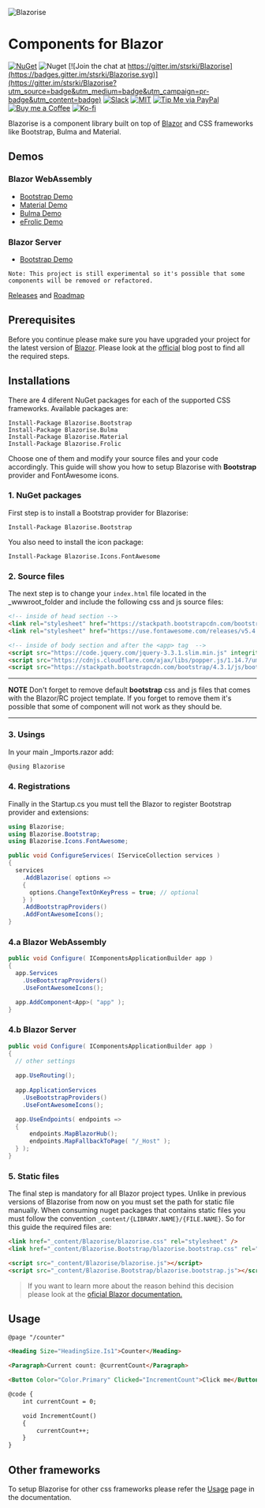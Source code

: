 ![Blazorise](docs/assets/images/blazorise.png)

# Components for Blazor

[![NuGet](https://img.shields.io/nuget/vpre/Blazorise.svg)](https://www.nuget.org/profiles/stsrki) ![Nuget](https://img.shields.io/nuget/dt/Blazorise.svg)
[![Join the chat at https://gitter.im/stsrki/Blazorise](https://badges.gitter.im/stsrki/Blazorise.svg)](https://gitter.im/stsrki/Blazorise?utm_source=badge&utm_medium=badge&utm_campaign=pr-badge&utm_content=badge)
[![Slack](https://img.shields.io/badge/chat-on%20Slack-green.svg)](https://join.slack.com/t/blazorise/shared_invite/enQtNzQ2MjQxNDI4MzQxLThjZWM2YjRjMzg1OTlmMWY5NTBlNGRhYmQxOWZhY2Q2ZDcwYjRiMTQzZWZiOTAzMmE5YmNjNzMzYjY5YWRkZjg)
[![MIT](https://img.shields.io/github/license/stsrki/Blazorise.svg)](LICENSE)
[![Tip Me via PayPal](https://img.shields.io/badge/PayPal-tip%20me-green.svg?logo=paypal)](https://www.paypal.me/mladenmacanovic)
[![Buy me a Coffee](https://img.shields.io/badge/Buy%20me%20a%20coffee-donate-yellow.svg)](https://www.buymeacoffee.com/mladenmacanovic)
[![Ko-fi](https://img.shields.io/badge/Ko--fi-donate-9cf.svg)](https://ko-fi.com/mladenmacanovic)

Blazorise is a component library built on top of [Blazor](https://blazor.net/) and CSS frameworks like Bootstrap, Bulma and Material.

## Demos

### Blazor WebAssembly

- [Bootstrap Demo](https://bootstrapdemo.blazorise.com)
- [Material Demo](https://materialdemo.blazorise.com/)
- [Bulma Demo](https://bulmademo.blazorise.com/)
- [eFrolic Demo](https://efrolicdemo.blazorise.com/)

### Blazor Server

- [Bootstrap Demo](https://rcbootstrapdemo.blazorise.com/)

```
Note: This project is still experimental so it's possible that some components will be removed or refactored.
```

[Releases](https://blazorise.com/docs/releases/) and [Roadmap](https://github.com/stsrki/Blazorise/issues/88)

## Prerequisites

Before you continue please make sure you have upgraded your project for the latest version of [Blazor](https://dotnet.microsoft.com/apps/aspnet/web-apps/client). Please look at the [official](https://devblogs.microsoft.com/aspnet/blazor-now-in-official-preview/) blog post to find all the required steps.

## Installations

There are 4 diferent NuGet packages for each of the supported CSS frameworks. Available packages are:

```
Install-Package Blazorise.Bootstrap
Install-Package Blazorise.Bulma
Install-Package Blazorise.Material
Install-Package Blazorise.Frolic
```

Choose one of them and modify your source files and your code accordingly. This guide will show you how to setup Blazorise with **Bootstrap** provider and FontAwesome icons.

### 1. NuGet packages

First step is to install a Bootstrap provider for Blazorise:

```
Install-Package Blazorise.Bootstrap
```

You also need to install the icon package:

```
Install-Package Blazorise.Icons.FontAwesome
```

### 2. Source files

The next step is to change your `index.html` file located in the _wwwroot_folder and include the following css and js source files:

```html
<!-- inside of head section -->
<link rel="stylesheet" href="https://stackpath.bootstrapcdn.com/bootstrap/4.3.1/css/bootstrap.min.css" integrity="sha384-ggOyR0iXCbMQv3Xipma34MD+dH/1fQ784/j6cY/iJTQUOhcWr7x9JvoRxT2MZw1T" crossorigin="anonymous">
<link rel="stylesheet" href="https://use.fontawesome.com/releases/v5.4.1/css/all.css" integrity="sha384-5sAR7xN1Nv6T6+dT2mhtzEpVJvfS3NScPQTrOxhwjIuvcA67KV2R5Jz6kr4abQsz" crossorigin="anonymous">

<!-- inside of body section and after the <app> tag  -->
<script src="https://code.jquery.com/jquery-3.3.1.slim.min.js" integrity="sha384-q8i/X+965DzO0rT7abK41JStQIAqVgRVzpbzo5smXKp4YfRvH+8abtTE1Pi6jizo" crossorigin="anonymous"></script>
<script src="https://cdnjs.cloudflare.com/ajax/libs/popper.js/1.14.7/umd/popper.min.js" integrity="sha384-UO2eT0CpHqdSJQ6hJty5KVphtPhzWj9WO1clHTMGa3JDZwrnQq4sF86dIHNDz0W1" crossorigin="anonymous"></script>
<script src="https://stackpath.bootstrapcdn.com/bootstrap/4.3.1/js/bootstrap.min.js" integrity="sha384-JjSmVgyd0p3pXB1rRibZUAYoIIy6OrQ6VrjIEaFf/nJGzIxFDsf4x0xIM+B07jRM" crossorigin="anonymous"></script>
```

---
**NOTE**
 Don't forget to remove default **bootstrap** css and js files that comes with the Blazor/RC project template. If you forget to remove them it's possible that some of component will not work as they should be.

---

### 3. Usings

In your main _Imports.razor add:

```cs
@using Blazorise
```

### 4. Registrations

Finally in the Startup.cs you must tell the Blazor to register Bootstrap provider and extensions:

```cs
using Blazorise;
using Blazorise.Bootstrap;
using Blazorise.Icons.FontAwesome;

public void ConfigureServices( IServiceCollection services )
{
  services
    .AddBlazorise( options =>
    {
      options.ChangeTextOnKeyPress = true; // optional
    } )
    .AddBootstrapProviders()
    .AddFontAwesomeIcons();
}
```

### 4.a Blazor WebAssembly

```cs
public void Configure( IComponentsApplicationBuilder app )
{
  app.Services
    .UseBootstrapProviders()
    .UseFontAwesomeIcons();

  app.AddComponent<App>( "app" );
}
```

### 4.b Blazor Server

```cs
public void Configure( IComponentsApplicationBuilder app )
{
  // other settings
  
  app.UseRouting();
  
  app.ApplicationServices
    .UseBootstrapProviders()
    .UseFontAwesomeIcons();

  app.UseEndpoints( endpoints =>
  {
      endpoints.MapBlazorHub();
      endpoints.MapFallbackToPage( "/_Host" );
  } );
}
```

### 5. Static files

The final step is mandatory for all Blazor project types. Unlike in previous versions of Blazorise from now on you must set the path for static file manually. When consuming nuget packages that contains static files you must follow the convention `_content/{LIBRARY.NAME}/{FILE.NAME}`. So for this guide the required files are:

```html
<link href="_content/Blazorise/blazorise.css" rel="stylesheet" />
<link href="_content/Blazorise.Bootstrap/blazorise.bootstrap.css" rel="stylesheet" />

<script src="_content/Blazorise/blazorise.js"></script>
<script src="_content/Blazorise.Bootstrap/blazorise.bootstrap.js"></script>
```

> If you want to learn more about the reason behind this decision please look at the [oficial Blazor documentation.](https://docs.microsoft.com/en-us/aspnet/core/razor-pages/ui-class?view=aspnetcore-3.0&tabs=visual-studio#consume-content-from-a-referenced-rcl)

## Usage

```html
@page "/counter"

<Heading Size="HeadingSize.Is1">Counter</Heading>

<Paragraph>Current count: @currentCount</Paragraph>

<Button Color="Color.Primary" Clicked="IncrementCount">Click me</Button>

@code {
    int currentCount = 0;

    void IncrementCount()
    {
        currentCount++;
    }
}
```

## Other frameworks

To setup Blazorise for other css frameworks please refer the [Usage](https://blazorise.com/docs/usage/) page in the documentation.
